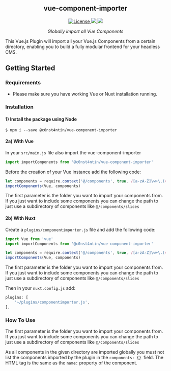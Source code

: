 <h2 align="center">vue-component-importer</h2>

<p align="center">
  <a href="https://github.com/c0nst4ntin/vue-component-importer/blob/master/LICENSE">
    <img alt="License" src="https://img.shields.io/github/license/c0nst4ntin/vue-component-importer.svg">
  </a>
  <a href="https://github.com/c0nst4ntin/vue-component-importer/blob/master/package.json">
    <img src="https://img.shields.io/github/package-json/v/c0nst4ntin/vue-component-importer">
  </a>
  <a href="https://www.npmjs.com/package/@c0nst4ntin/vue-component-importer">
    <img src="https://img.shields.io/npm/dm/@c0nst4ntin/vue-component-importer">
  </a>
</p>

<p align="center">
  <em>
  Globally import all Vue Components
  </em>
</p>

This Vue.js Plugin will import all your Vue.js Components from a certain directory, enabling you to build a fully modular frontend for your headless CMS.

## Getting Started

### Requirements
* Please make sure you have working Vue or Nuxt installation running.

### Installation

#### 1) Install the package using Node

```shell
$ npm i --save @c0nst4ntin/vue-component-importer
```

#### 2a) With Vue
In your `src/main.js` file also import the vue-component-importer
```js
import importComponents from '@c0nst4ntin/vue-component-importer'
```

Before the creation of your Vue instance add the following code:
```js
let components = require.context('@/components', true, /[a-zA-Z]\w+\.(vue)$/)
importComponents(Vue, components)

```
The first parameter is the folder you want to import your components from. If you just want to include some components you can change the path to just use a subdirectory of components like `@/components/slices`

#### 2b) With Nuxt
Create a `plugins/componentimporter.js` file and add the following code:
```js
import Vue from 'vue'
import importComponents from '@c0nst4ntin/vue-component-importer'

let components = require.context('@/components', true, /[a-zA-Z]\w+\.(vue)$/)
importComponents(Vue, components)

```
The first parameter is the folder you want to import your components from. If you just want to include some components you can change the path to just use a subdirectory of components like `@/components/slices`

Then in your `nuxt.config.js` add:
```js
plugins: [
    '~/plugins/componentimporter.js',
],
```

### How To Use
The first parameter is the folder you want to import your components from. If you just want to include some components you can change the path to just use a subdirectory of components like `@/components/slices`

As all components in the given directory are imported globally you must not list the components imported by the plugin in the `components: {} `field. The HTML tag is the same as the `name:` property of the component.
